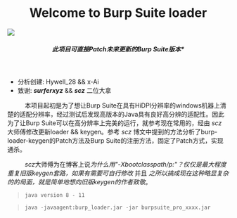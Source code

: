 <h1 align="center">Welcome to Burp Suite loader</h1>
<p>
  <img src="https://img.shields.io/badge/release-v0.1-brightgreen" />
</p>

<h5 align="center">此项目可直接Patch未来更新的Burp Suite版本*
</h5>
<br>

+ 分析创建: Hywell_28 && x-Ai
+ 致谢: ***surferxyz*** && ***scz*** 二位大拿

 &ensp; &ensp; &ensp; &ensp;本项目起初是为了想让Burp Suite在具有HiDPI分辨率的windows机器上清楚的适配分辨率，经过测试后发现高版本的Java具有良好高分辨的适配性。因此为了让Burp Suite可以在高分辨率上完美的运行，就参考现在常用的，经由 *scz* 大师傅修改更新loader && keygen。参考 *scz* 博文中提到的方法分析了burp-loader-keygen的Patch方法及Burp Suite的注册方法，固定了Patch方式，实现通杀。

 &ensp; &ensp; &ensp; &ensp;*scz*大师傅为在博客上说*为什么用"-Xbootclasspath/p:"？仅仅是最大程度重复旧版keygen套路，如果有需要可自行修改*  并且 *之所以搞成现在这种略显复杂的的局面，就是简单地想向旧版keygen的作者致敬*。
<br>
> `java version 8 - 11`

> `java -javaagent:burp_loader.jar -jar burpsuite_pro_xxxx.jar`
